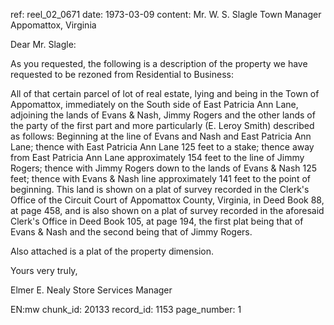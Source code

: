 ref: reel_02_0671
date: 1973-03-09
content: Mr. W. S. Slagle
Town Manager
Appomattox, Virginia

Dear Mr. Slagle:

As you requested, the following is a description of the property we have requested to be rezoned from Residential to Business:

All of that certain parcel of lot of real estate, lying and being in the Town of Appomattox, immediately on the South side of East Patricia Ann Lane, adjoining the lands of Evans & Nash, Jimmy Rogers and the other lands of the party of the first part and more particularly (E. Leroy Smith) described as follows: Beginning at the line of Evans and Nash and East Patricia Ann Lane; thence with East Patricia Ann Lane 125 feet to a stake; thence away from East Patricia Ann Lane approximately 154 feet to the line of Jimmy Rogers; thence with Jimmy Rogers down to the lands of Evans & Nash 125 feet; thence with Evans & Nash line approximately 141 feet to the point of beginning. This land is shown on a plat of survey recorded in the Clerk's Office of the Circuit Court of Appomattox County, Virginia, in Deed Book 88, at page 458, and is also shown on a plat of survey recorded in the aforesaid Clerk's Office in Deed Book 105, at page 194, the first plat being that of Evans & Nash and the second being that of Jimmy Rogers.

Also attached is a plat of the property dimension.

Yours very truly,

Elmer E. Nealy
Store Services Manager

EN:mw
chunk_id: 20133
record_id: 1153
page_number: 1

